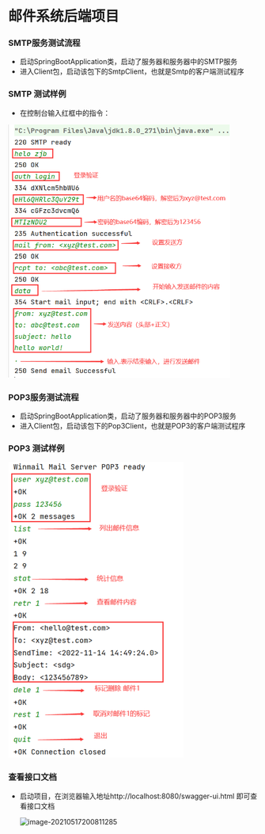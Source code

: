 # 邮件系统后端项目

### SMTP服务测试流程

- 启动SpringBootApplication类，启动了服务器和服务器中的SMTP服务
- 进入Client包，启动该包下的SmtpClient，也就是Smtp的客户端测试程序

### SMTP 测试样例

- 在控制台输入红框中的指令：

![img.png](img.png)

### POP3服务测试流程

- 启动SpringBootApplication类，启动了服务器和服务器中的POP3服务
- 进入Client包，启动该包下的Pop3Client，也就是POP3的客户端测试程序

### POP3 测试样例

![img_1.png](img_1.png)

### 查看接口文档

- 启动项目，在浏览器输入地址http://localhost:8080/swagger-ui.html 即可查看接口文档
  
  ![image-20210517200811285](https://shuairun.oss-cn-beijing.aliyuncs.com/img/image-20210517200811285.png)

